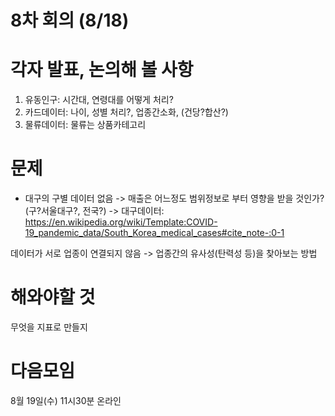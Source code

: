 # 8차 회의 (8/18)


# 각자 발표, 논의해 볼 사항
1. 유동인구: 시간대, 연령대를 어떻게 처리?
2. 카드데이터: 나이, 성별 처리?, 업종간소화, (건당?합산?)
3. 물류데이터: 물류는 상품카테고리

# 문제
- 대구의 구별 데이터 없음
  -> 매출은 어느정도 범위정보로 부터 영향을 받을 것인가? (구?서울대구?, 전국?)
  -> 대구데이터: https://en.wikipedia.org/wiki/Template:COVID-19_pandemic_data/South_Korea_medical_cases#cite_note-:0-1

데이터가 서로 업종이 연결되지 않음
-> 업종간의 유사성(탄력성 등)을 찾아보는 방법

# 해와야할 것
무엇을 지표로 만들지

# 다음모임
8월 19일(수) 11시30분 온라인

